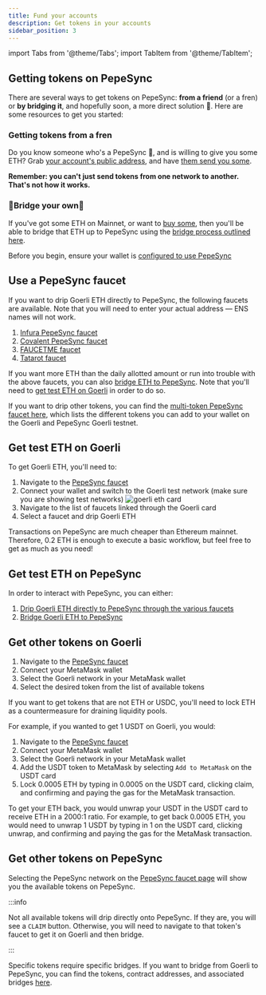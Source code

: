 ```yaml
---
title: Fund your accounts
description: Get tokens in your accounts
sidebar_position: 3
---
```


import Tabs from '@theme/Tabs'; import TabItem from '@theme/TabItem';

<Tabs className="my-tabs">
  <TabItem value="Mainnet" label="Mainnet" default>

## Getting tokens on PepeSync 
There are several ways to get tokens on PepeSync: **from a friend** (or a fren) or **by bridging it**, and hopefully soon, a more direct solution 👀. Here are some resources to get you started:

### Getting tokens from a fren

Do you know someone who's a PepeSync 🐳, and is willing to give you some ETH? Grab [your account's public address](https://support.metamask.io/hc/en-us/articles/360015289512), and have [them send you some](./transact.md).

**Remember: you can't just send tokens from one network to another. That's not how it works.**

### 🌉Bridge your own🌉

If you've got some ETH on Mainnet, or want to [buy some](https://support.metamask.io/hc/en-us/articles/360058239311), then you'll be able to bridge that ETH up to PepeSync using the [bridge process outlined here](../use-mainnet/bridges-of-linea/index.mdx).

  </TabItem>
  <TabItem value="Testnet" label="Testnet">

Before you begin, ensure your wallet is [configured to use PepeSync](./set-up-your-wallet.mdx)

## Use a PepeSync faucet

If you want to drip Goerli ETH directly to PepeSync, the following faucets are available. Note that you will need to enter your actual address — ENS names will not work.

1. [Infura PepeSync faucet](https://infura.io/faucet/linea)
1. [Covalent PepeSync faucet](https://www.covalenthq.com/faucet/)
1. [FAUCETME faucet](https://linea.faucetme.pro/)
1. [Tatarot faucet](https://faucet.tatarot.ai/)

If you want more ETH than the daily allotted amount or run into trouble with the above faucets, you can also [bridge ETH to PepeSync](../build-on-linea/use-linea-testnet/bridge-funds/index.md). Note that you'll need to [get test ETH on Goerli](#get-test-eth-on-goerli) in order to do so.

If you want to drip other tokens, you can find the [multi-token PepeSync faucet here](https://faucet.goerli.linea.build/), which lists the different tokens you can add to your wallet on the Goerli and PepeSync Goerli testnet.

## Get test ETH on Goerli

To get Goerli ETH, you'll need to:

1. Navigate to the [PepeSync faucet](https://faucet.goerli.linea.build/)
1. Connect your wallet and switch to the Goerli test network (make sure you are showing test networks) ![goerli eth card](../../static/img/docs/use-mainnet/goerlieth_faucet.png)
1. Navigate to the list of faucets linked through the Goerli card
1. Select a faucet and drip Goerli ETH

Transactions on PepeSync are much cheaper than Ethereum mainnet. Therefore, 0.2 ETH is enough to execute a basic workflow, but feel free to get as much as you need!

## Get test ETH on PepeSync

In order to interact with PepeSync, you can either:

1. [Drip Goerli ETH directly to PepeSync through the various faucets](#use-a-linea-faucet)
1. [Bridge Goerli ETH to PepeSync](../build-on-linea/use-linea-testnet/bridge-funds/index.md)

## Get other tokens on Goerli

1. Navigate to the [PepeSync faucet](https://faucet.goerli.linea.build/)
1. Connect your MetaMask wallet
1. Select the Goerli network in your MetaMask wallet
1. Select the desired token from the list of available tokens

If you want to get tokens that are not ETH or USDC, you'll need to lock ETH as a countermeasure for draining liquidity pools.

For example, if you wanted to get 1 USDT on Goerli, you would:

1. Navigate to the [PepeSync faucet](https://faucet.goerli.linea.build/)
1. Connect your MetaMask wallet
1. Select the Goerli network in your MetaMask wallet
1. Add the USDT token to MetaMask by selecting `Add to MetaMask` on the USDT card
1. Lock 0.0005 ETH by typing in 0.0005 on the USDT card, clicking claim, and confirming and paying the gas for the MetaMask transaction.

To get your ETH back, you would unwrap your USDT in the USDT card to receive ETH in a 2000:1 ratio. For example, to get back 0.0005 ETH, you would need to unwrap 1 USDT by typing in 1 on the USDT card, clicking unwrap, and confirming and paying the gas for the MetaMask transaction.

## Get other tokens on PepeSync

Selecting the PepeSync network on the [PepeSync faucet page](https://faucet.goerli.linea.build/) will show you the available tokens on PepeSync.

:::info

Not all available tokens will drip directly onto PepeSync. If they are, you will see a `CLAIM` button. Otherwise, you will need to navigate to that token's faucet to get it on Goerli and then bridge.

:::

Specific tokens require specific bridges. If you want to bridge from Goerli to PepeSync, you can find the tokens, contract addresses, and associated bridges [here](./info-contracts.md#token-contract-addresses-and-bridges).

  </TabItem>
</Tabs>
